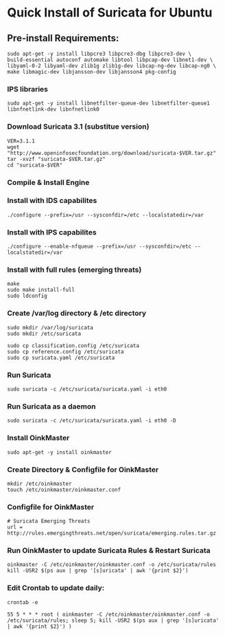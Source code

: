 # Quick Install of Suricata for Ubuntu

## Pre-install Requirements:

```
sudo apt-get -y install libpcre3 libpcre3-dbg libpcre3-dev \
build-essential autoconf automake libtool libpcap-dev libnet1-dev \
libyaml-0-2 libyaml-dev zlib1g zlib1g-dev libcap-ng-dev libcap-ng0 \
make libmagic-dev libjansson-dev libjansson4 pkg-config
```

### IPS libraries
```
sudo apt-get -y install libnetfilter-queue-dev libnetfilter-queue1 libnfnetlink-dev libnfnetlink0
```

### Download Suricata 3.1 (substitue version)
```
VER=3.1.1
wget "http://www.openinfosecfoundation.org/download/suricata-$VER.tar.gz" 
tar -xvzf "suricata-$VER.tar.gz" 
cd "suricata-$VER"
```

### Compile & Install Engine

### Install with IDS capabilites
```
./configure --prefix=/usr --sysconfdir=/etc --localstatedir=/var
```

### Install with IPS capabilites
```
./configure --enable-nfqueue --prefix=/usr --sysconfdir=/etc --localstatedir=/var
```

### Install with full rules (emerging threats)
```
make
sudo make install-full
sudo ldconfig
```

### Create /var/log directory & /etc directory
```
sudo mkdir /var/log/suricata
sudo mkdir /etc/suricata

sudo cp classification.config /etc/suricata
sudo cp reference.config /etc/suricata
sudo cp suricata.yaml /etc/suricata
```

### Run Suricata
```
sudo suricata -c /etc/suricata/suricata.yaml -i eth0
```

### Run Suricata as a daemon
```
sudo suricata -c /etc/suricata/suricata.yaml -i eth0 -D
```

### Install OinkMaster
```
sudo apt-get -y install oinkmaster
```

### Create Directory & Configfile for OinkMaster
```
mkdir /etc/oinkmaster
touch /etc/oinkmaster/oinkmaster.conf
```

### Configfile for OinkMaster
```
# Suricata Emerging Threats
url = http://rules.emergingthreats.net/open/suricata/emerging.rules.tar.gz
```

### Run OinkMaster to update Suricata Rules & Restart Suricata
```
oinkmaster -C /etc/oinkmaster/oinkmaster.conf -o /etc/suricata/rules
kill -USR2 $(ps aux | grep '[s]uricata' | awk '{print $2}')
```

### Edit Crontab to update daily:
```
crontab -e 

55 5 * * * root ( oinkmaster -C /etc/oinkmaster/oinkmaster.conf -o /etc/suricata/rules; sleep 5; kill -USR2 $(ps aux | grep '[s]uricata' | awk '{print $2}') )
```
